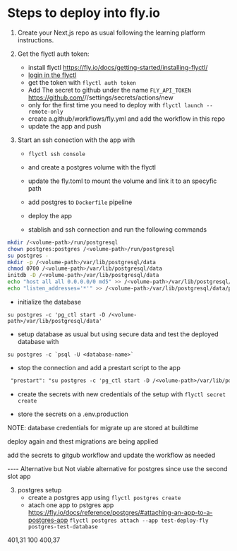 # Steps to deploy into fly.io

1. Create your Next,js repo as usual following the learning platform instructions.
2. Get the flyctl auth token:
   - install flyctl https://fly.io/docs/getting-started/installing-flyctl/
   - [login in the flyctl](https://fly.io/docs/getting-started/log-in-to-fly/)
   - get the token with `flyctl auth token`
   - Add The secret to github under the name `FLY_API_TOKEN` https://github.com/<username>/<project-slug>/settings/secrets/actions/new
   - only for the first time you need to deploy with `flyctl launch --remote-only`
   - create a.github/workflows/fly.yml and add the workflow in this repo
   - update the app and push
3. Start an ssh conection with the app with

   - `flyctl ssh console`

   - and create a postgres volume with the flyctl
   - update the fly.toml to mount the volume and link it to an specyfic path
   - add postgres to `Dockerfile` pipeline

   - deploy the app
   - stablish and ssh connection and run the following commands

```sh
mkdir /<volume-path>/run/postgresql
chown postgres:postgres /<volume-path>/run/postgresql
su postgres -
mkdir -p /<volume-path>/var/lib/postgresql/data
chmod 0700 /<volume-path>/var/lib/postgresql/data
initdb -D /<volume-path>/var/lib/postgresql/data
echo "host all all 0.0.0.0/0 md5" >> /<volume-path>/var/lib/postgresql/data/pg_hba.conf
echo "listen_addresses='*'" >> /<volume-path>/var/lib/postgresql/data/postgresql.conf
```

- initialize the database

```
su postgres -c 'pg_ctl start -D /<volume-path>/var/lib/postgresql/data'
```

- setup database as usual but using secure data and test the deployed database with

```
su postgres -c `psql -U <database-name>`
```

- stop the connection and add a prestart script to the app

```txt
 "prestart": "su postgres -c 'pg_ctl start -D /<volume-path>/var/lib/postgresql/data' && yarn migrate up",
```

- create the secrets with new credentials of the setup with `flyctl secret create`

- store the secrets on a .env.production

NOTE: database credentials for migrate up are stored at buildtime

deploy again and thest migrations are being applied

add the secrets to gitgub workflow and update the workflow as needed

---- Alternative but Not viable alternative for postgres since use the second slot app

3. postgres setup
   - create a postgres app using `flyctl postgres create`
   - atach one app to pstgres app https://fly.io/docs/reference/postgres/#attaching-an-app-to-a-postgres-app
     `flyctl postgres attach --app test-deploy-fly postgres-test-database`

401,31 100
400,37
